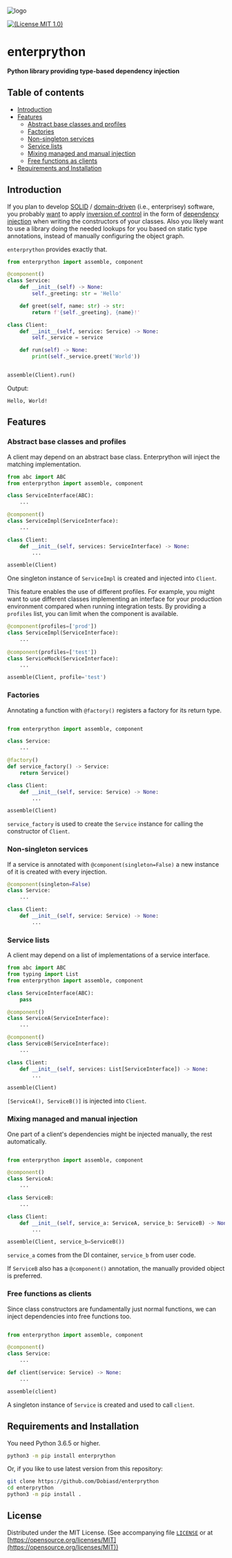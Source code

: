 ![logo](https://github.com/Dobiasd/enterprython/raw/master/logo/enterprython.png)

[![(License MIT 1.0)](https://img.shields.io/badge/license-MIT%201.0-blue.svg)][license]

[travis]: https://travis-ci.org/Dobiasd/enterprython
[license]: LICENSE

enterprython
============

**Python library providing type-based dependency injection**

Table of contents
-----------------

* [Introduction](#introduction)
* [Features](#features)
  * [Abstract base classes and profiles](#abstract-base-classes-and-profiles)
  * [Factories](#factories)
  * [Non-singleton services](#non-singleton-services)
  * [Service lists](#service-lists)
  * [Mixing managed and manual injection](#mixing-managed-and-manual-injection)
  * [Free functions as clients](#free-functions-as-clients)
* [Requirements and Installation](#requirements-and-installation)

Introduction
------------

If you plan to develop [SOLID](https://en.wikipedia.org/wiki/SOLID) / [domain-driven](https://en.wikipedia.org/wiki/Domain-driven_design) (i.e., enterprisey) software, you probably [want](why_you_want_formal_dependency_injection_in_python_too.md) to apply [inversion of control](https://en.wikipedia.org/wiki/Inversion_of_control) in the form of [dependency injection](https://en.wikipedia.org/wiki/Dependency_injection) when writing the constructors of your classes.
Also you likely want to use a library doing the needed lookups for you based on static type annotations, instead of manually configuring the object graph.

`enterprython` provides exactly that.

```python
from enterprython import assemble, component

@component()
class Service:
    def __init__(self) -> None:
        self._greeting: str = 'Hello'

    def greet(self, name: str) -> str:
        return f'{self._greeting}, {name}!'

class Client:
    def __init__(self, service: Service) -> None:
        self._service = service

    def run(self) -> None:
        print(self._service.greet('World'))


assemble(Client).run()
```

Output:

```text
Hello, World!
```

Features
--------

### Abstract base classes and profiles

A client may depend on an abstract base class. Enterprython will inject the matching implementation.

```python
from abc import ABC
from enterprython import assemble, component

class ServiceInterface(ABC):
    ...

@component()
class ServiceImpl(ServiceInterface):
    ...

class Client:
    def __init__(self, services: ServiceInterface) -> None:
        ...

assemble(Client)
```

One singleton instance of `ServiceImpl` is created and injected into `Client`.

This feature enables the use of different profiles.
For example, you might want to use different classes implementing an interface
for your production environment compared when running integration tests.
By providing a `profiles` list, you can limit when the component is available.

```python
@component(profiles=['prod'])
class ServiceImpl(ServiceInterface):
    ...
    
@component(profiles=['test'])
class ServiceMock(ServiceInterface):
    ...

assemble(Client, profile='test')
```

### Factories

Annotating a function with `@factory()` registers a factory for its return type.

```python

from enterprython import assemble, component

class Service:
    ...

@factory()
def service_factory() -> Service:
    return Service()

class Client:
    def __init__(self, service: Service) -> None:
        ...

assemble(Client)
```

`service_factory` is used to create the `Service` instance for calling the constructor of `Client`.

### Non-singleton services

If a service is annotated with `@component(singleton=False)` a new instance of it is created with every injection.

```python
@component(singleton=False)
class Service:
    ...

class Client:
    def __init__(self, service: Service) -> None:
        ...
```

### Service lists

A client may depend on a list of implementations of a service interface.

```python
from abc import ABC
from typing import List
from enterprython import assemble, component

class ServiceInterface(ABC):
    pass

@component()
class ServiceA(ServiceInterface):
    ...

@component()
class ServiceB(ServiceInterface):
    ...

class Client:
    def __init__(self, services: List[ServiceInterface]) -> None:
        ...

assemble(Client)
```

`[ServiceA(), ServiceB()]` is injected into `Client`.

### Mixing managed and manual injection

One part of a client's dependencies might be injected manually, the rest automatically.

```python

from enterprython import assemble, component

@component()
class ServiceA:
    ...

class ServiceB:
    ...

class Client:
    def __init__(self, service_a: ServiceA, service_b: ServiceB) -> None:
        ...

assemble(Client, service_b=ServiceB())
```

`service_a` comes from the DI container, `service_b` from user code.

If `ServiceB` also has a `@component()` annotation, the manually provided object is preferred.

### Free functions as clients

Since class constructors are fundamentally just normal functions, we can inject dependencies into free functions too.

```python

from enterprython import assemble, component

@component()
class Service:
    ...

def client(service: Service) -> None:
    ...

assemble(client)
```

A singleton instance of `Service` is created and used to call `client`.

Requirements and Installation
-----------------------------

You need Python 3.6.5 or higher.

```bash
python3 -m pip install enterprython
```

Or, if you like to use latest version from this repository:

```bash
git clone https://github.com/Dobiasd/enterprython
cd enterprython
python3 -m pip install .
```

License
-------
Distributed under the MIT License.
(See accompanying file [`LICENSE`](https://github.com/Dobiasd/enterprython/blob/master/LICENSE) or at
[https://opensource.org/licenses/MIT](https://opensource.org/licenses/MIT))
